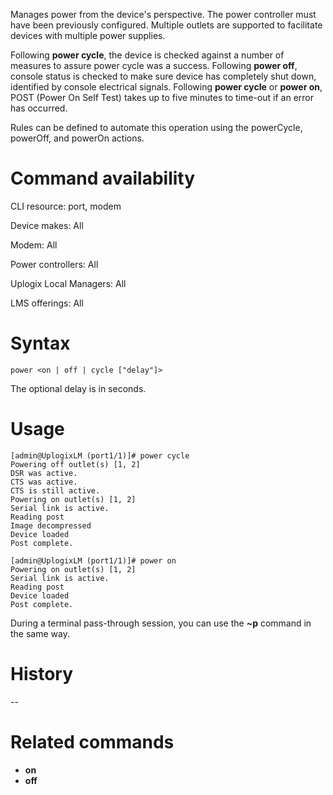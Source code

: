 <!-- 5.4 -->

Manages power from the device's perspective. The power controller must have been previously configured. Multiple outlets are supported to facilitate devices with multiple power supplies. 

Following **power cycle**, the device is checked against a number of measures to assure power cycle was a success. Following **power off**, console status is checked to make sure device has completely shut down, identified by console electrical signals. Following **power cycle** or **power on**, POST (Power On Self Test) takes up to five minutes to time-out if an error has occurred.

Rules can be defined to automate this operation using the powerCycle, powerOff, and powerOn actions.

# Command availability

CLI resource: port, modem

Device makes: All

Modem: All

Power controllers: All

Uplogix Local Managers: All

LMS offerings: All

# Syntax 

```
power <on | off | cycle ["delay"]>
```

The optional delay is in seconds.

# Usage 

```
[admin@UplogixLM (port1/1)]# power cycle
Powering off outlet(s) [1, 2]
DSR was active.
CTS was active.
CTS is still active.
Powering on outlet(s) [1, 2]
Serial link is active.
Reading post
Image decompressed
Device loaded
Post complete.
```
```
[admin@UplogixLM (port1/1)]# power on
Powering on outlet(s) [1, 2]
Serial link is active.
Reading post
Device loaded
Post complete.
```

During a terminal pass-through session, you can use the **~p** command in the same way.

# History 
--

# Related commands 

- **on**
- **off**
